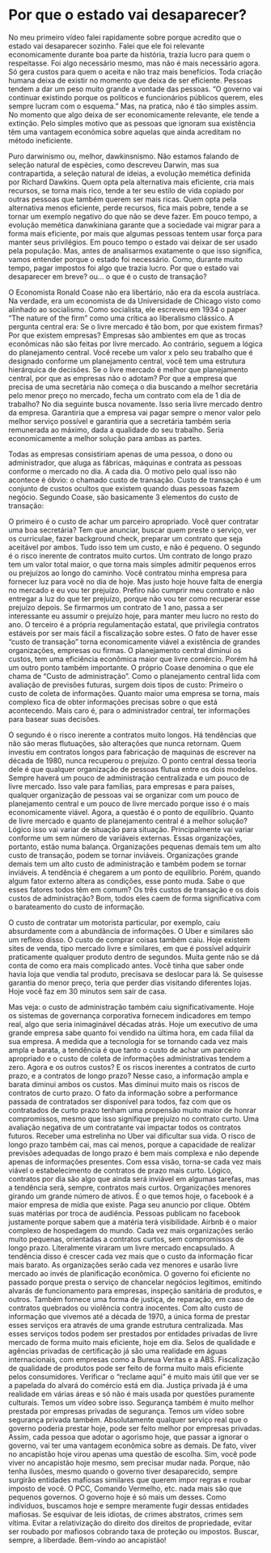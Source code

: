 # Por que o estado vai desaparecer?

No meu primeiro vídeo falei rapidamente sobre porque acredito que o estado vai desaparecer sozinho.
Falei que ele foi relevante economicamente durante boa parte da história, trazia lucro para quem o respeitasse.
Foi algo necessário mesmo, mas não é mais necessário agora.
Só gera custos para quem o aceita e não traz mais benefícios.
Toda criação humana deixa de existir no momento que deixa de ser eficiente.
Pessoas tendem a dar um peso muito grande a vontade das pessoas.
“O governo vai continuar existindo porque os políticos e funcionários públicos querem, eles sempre lucram com o esquema.”
Mas, na pratica, não é tão simples assim.
No momento que algo deixa de ser economicamente relevante, ele tende a extinção.
Pelo simples motivo que as pessoas que ignoram sua existência têm uma vantagem econômica sobre aquelas que ainda acreditam no método ineficiente.


Puro darwinismo ou, melhor, dawkinsnismo.
Não estamos falando de seleção natural de espécies, como descreveu Darwin, mas sua contrapartida, a seleção natural de ideias, a evolução memética definida por Richard Dawkins.
Quem opta pela alternativa mais eficiente, cria mais recursos, se torna mais rico, tende a ter seu estilo de vida copiado por outras pessoas que também querem ser mais ricas.
Quem opta pela alternativa menos eficiente, perde recursos, fica mais pobre, tende a se tornar um exemplo negativo do que não se deve fazer.
Em pouco tempo, a evolução memética danwkiniana garante que a sociedade vai migrar para a forma mais eficiente, por mais que algumas pessoas tentem usar força para manter seus privilégios.
Em pouco tempo o estado vai deixar de ser usado pela população.
Mas, antes de analisarmos exatamente o que isso significa, vamos entender porque o estado foi necessário.
Como, durante muito tempo, pagar impostos foi algo que trazia lucro.
Por que o estado vai desaparecer em breve? ou... o que é o custo de transação?


O Economista Ronald Coase não era libertário, não era da escola austríaca.
Na verdade, era um economista de da Universidade de Chicago visto como alinhado ao socialismo.
Como socialista, ele escreveu em 1934 o paper “The nature of the firm” como uma crítica ao liberalismo clássico.
A pergunta central era:
Se o livre mercado é tão bom, por que existem firmas? Por que existem empresas?
Empresas são ambientes em que as trocas econômicas não são feitas por livre mercado. Ao contrário, seguem a lógica do planejamento central.
Você recebe um valor x pelo seu trabalho que é designado conforme um planejamento central, você tem uma estrutura hierárquica de decisões.
Se o livre mercado é melhor que planejamento central, por que as empresas não o adotam?
Por que a empresa que precisa de uma secretária não começa o dia buscando a melhor secretária pelo menor preço no mercado, fecha um contrato com ela de 1 dia de trabalho?
No dia seguinte busca novamente.
Isso seria livre mercado dentro da empresa.
Garantiria que a empresa vai pagar sempre o menor valor pelo melhor serviço possível e garantiria que a secretária também seria remunerada ao máximo, dada a qualidade do seu trabalho.
Seria economicamente a melhor solução para ambas as partes.


Todas as empresas consistiriam apenas de uma pessoa, o dono ou administrador, que aluga as fábricas, máquinas e contrata as pessoas conforme o mercado no dia. A cada dia.
O motivo pelo qual isso não acontece é óbvio: o chamado custo de transação.
Custo de transação é um conjunto de custos ocultos que existem quando duas pessoas fazem negócio.
Segundo Coase, são basicamente 3 elementos do custo de transação:


O primeiro é o custo de achar um parceiro apropriado. Você quer contratar uma boa secretária?
Tem que anunciar, buscar quem preste o serviço, ver os curriculae, fazer background check, preparar um contrato que seja aceitável por ambos.
Tudo isso tem um custo, e não é pequeno.
O segundo é o risco inerente de contratos muito curtos.
Um contrato de longo prazo tem um valor total maior, o que torna mais simples admitir pequenos erros ou prejuízos ao longo do caminho.
Você contratou minha empresa para fornecer luz para você no dia de hoje. Mas justo hoje houve falta de energia no mercado e eu vou ter prejuízo.
Prefiro não cumprir meu contrato e não entregar a luz do que ter prejuízo, porque não vou ter como recuperar esse prejuízo depois.
Se firmarmos um contrato de 1 ano, passa a ser interessante eu assumir o prejuízo hoje, para manter meu lucro no resto do ano.
O terceiro é a própria regulamentação estatal, que privilegia contratos estáveis por ser mais fácil a fiscalização sobre estes.
O fato de haver esse “custo de transação” torna economicamente viável a existência de grandes organizações, empresas ou firmas.
O planejamento central diminui os custos, tem uma eficiência econômica maior que livre comércio.
Porém há um outro ponto também importante.
O próprio Coase denomina o que ele chama de “Custo de administração”.
Como o planejamento central lida com avaliação de previsões futuras, surgem dois tipos de custo:
Primeiro o custo de coleta de informações. Quanto maior uma empresa se torna, mais complexo fica de obter informações precisas sobre o que está acontecendo. Mais caro é, para o administrador central, ter informações para basear suas decisões.

O segundo é o risco inerente a contratos muito longos.
Há tendências que não são meras flutuações, são alterações que nunca retornam.
Quem investiu em contratos longos para fabricação de maquinas de escrever na década de 1980, nunca recuperou o prejuízo.
O ponto central dessa teoria dele é que qualquer organização de pessoas flutua entre os dois modelos.
Sempre haverá um pouco de administração centralizada e um pouco de livre mercado.
Isso vale para famílias, para empresas e para países, qualquer organização de pessoas vai se organizar com um pouco de planejamento central e um pouco de livre mercado porque isso é o mais economicamente viável.
Agora, a questão é o ponto de equilíbrio.
Quanto de livre mercado e quanto de planejamento central é a melhor solução? Lógico isso vai variar de situação para situação.
Principalmente vai variar conforme um sem número de variáveis externas.
Essas organizações, portanto, estão numa balança.
Organizações pequenas demais tem um alto custo de transação, podem se tornar inviáveis. Organizações grande demais tem um alto custo de administração e também podem se tornar inviáveis.
A tendência é chegarem a um ponto de equilíbrio.
Porém, quando algum fator externo altera as condições, esse ponto muda.
Sabe o que esses fatores todos têm em comum? Os três custos de transação e os dois custos de administração?
Bom, todos eles caem de forma significativa com o barateamento do custo de informação.

O custo de contratar um motorista particular, por exemplo, caiu absurdamente com a abundância de informações. O Uber e similares são um reflexo disso.
O custo de comprar coisas também caiu. Hoje existem sites de venda, tipo mercado livre e similares, em que é possível adquirir praticamente qualquer produto dentro de segundos.
Muita gente não se dá conta de como era mais complicado antes.
Você tinha que saber onde havia loja que vendia tal produto, precisava se deslocar para lá.
Se quisesse garantia do menor preço, teria que perder dias visitando diferentes lojas.
Hoje você faz em 30 minutos sem sair de casa.

Mas veja: o custo de administração também caiu significativamente.
Hoje os sistemas de governança corporativa fornecem indicadores em tempo real, algo que seria inimaginável décadas atrás.
Hoje um executivo de uma grande empresa sabe quanto foi vendido na última hora, em cada filial da sua empresa.
A medida que a tecnologia for se tornando cada vez mais ampla e barata, a tendência é que tanto o custo de achar um parceiro apropriado e o custo de coleta de informações administrativas tendem a zero.
Agora e os outros custos? E os riscos inerentes a contratos de curto prazo, e a contratos de longo prazo? Nesse caso, a informação ampla e barata diminui ambos os custos. Mas diminui muito mais os riscos de contratos de curto prazo.
O fato da informação sobre a performance passada de contratados ser disponível para todos, faz com que os contratados de curto prazo tenham uma propensão muito maior de honrar compromissos, mesmo que isso signifique prejuízo no contrato curto.
Uma avaliação negativa de um contratante vai impactar todos os contratos futuros. Receber uma estrelinha no Uber vai dificultar sua vida.
O risco de longo prazo também cai, mas cai menos, porque a capacidade de realizar previsões adequadas de longo prazo é bem mais complexa e não depende apenas de informações presentes.
Com essa visão, torna-se cada vez mais viável o estabelecimento de contratos de prazo mais curto. Lógico, contratos por dia são algo que ainda será inviável em algumas tarefas, mas a tendência será, sempre, contratos mais curtos.
Organizações menores girando um grande número de ativos.
É o que temos hoje, o facebook é a maior empresa de mídia que existe. Paga seu anuncio por clique.
Obtém suas matérias por troca de audiência. Pessoas publicam no facebook justamente porque sabem que a matéria terá visibilidade.
Airbnb é o maior complexo de hospedagem do mundo.
Cada vez mais organizações serão muito pequenas, orientadas a contratos curtos, sem compromissos de longo prazo. Literalmente viraram um livre mercado encapsulado.
A tendência disso é crescer cada vez mais que o custo da informação ficar mais barato.
As organizações serão cada vez menores e usarão livre mercado ao invés de planificação econômica.
O governo foi eficiente no passado porque presta o serviço de chancelar negócios legítimos, emitindo alvarás de funcionamento para empresas, inspeção sanitária de produtos, e outros.
Também fornece uma forma de justiça, de reparação, em caso de contratos quebrados ou violência contra inocentes.
Com alto custo de informação que vivemos até a década de 1970, a única forma de prestar esses serviços era através de uma grande estrutura centralizada.
Mas esses serviços todos podem ser prestados por entidades privadas de livre mercado de forma muito mais eficiente, hoje em dia.
Selos de qualidade e agências privadas de certificação já são uma realidade em águas internacionais, com empresas como a Bureua Veritas e a ABS.
Fiscalização de qualidade de produtos pode ser feito de forma muito mais eficiente pelos consumidores.
Verificar o “reclame aqui” é muito mais útil que ver se a papelada do alvará do comércio está em dia.
Justiça privada já é uma realidade em várias áreas e só não é mais usada por questões puramente culturais. Temos um vídeo sobre isso.
Segurança também é muito melhor prestada por empresas privadas de segurança. Temos um vídeo sobre segurança privada também.
Absolutamente qualquer serviço real que o governo poderia prestar hoje, pode ser feito melhor por empresas privadas.
Assim, cada pessoa que adotar o agorismo hoje, que passar a ignorar o governo, vai ter uma vantagem econômica sobre as demais.
De fato, viver no ancapistão hoje virou apenas uma questão de escolha.
Sim, você pode viver no ancapistão hoje mesmo, sem precisar mudar nada.
Porque, não tenha ilusões, mesmo quando o governo tiver desaparecido, sempre surgirão entidades mafiosas similares que querem impor regras e roubar imposto de você.
O PCC, Comando Vermelho, etc. nada mais são que pequenos governos. O governo hoje é só mais um desses.
Como indivíduos, buscamos hoje e sempre meramente fugir dessas entidades mafiosas.
Se esquivar de leis idiotas, de crimes abstratos, crimes sem vítima.
Evitar a relativização do direito dos direitos de propriedade, evitar ser roubado por mafiosos cobrando taxa de proteção ou impostos.
Buscar, sempre, a liberdade.
Bem-vindo ao ancapistão!
